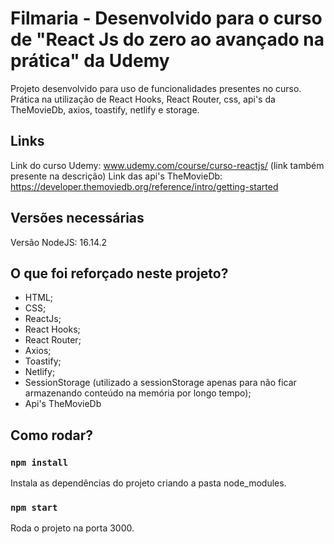 # Filmaria - Desenvolvido para o curso de "React Js do zero ao avançado na prática" da Udemy

Projeto desenvolvido para uso de funcionalidades presentes no curso. Prática na utilização de React Hooks, React Router, css, api's da TheMovieDb, axios, toastify, netlify e storage. 

## Links

Link do curso Udemy: www.udemy.com/course/curso-reactjs/ (link também presente na descrição)
Link das api's TheMovieDb: https://developer.themoviedb.org/reference/intro/getting-started

## Versões necessárias

Versão NodeJS: 16.14.2

## O que foi reforçado neste projeto?

- HTML;
- CSS;
- ReactJs;
- React Hooks;
- React Router;
- Axios;
- Toastify;
- Netlify;
- SessionStorage (utilizado a sessionStorage apenas para não ficar armazenando conteúdo na memória por longo tempo);
- Api's TheMovieDb

## Como rodar?

### `npm install`

Instala as dependências do projeto criando a pasta node_modules.

### `npm start`

Roda o projeto na porta 3000. 

